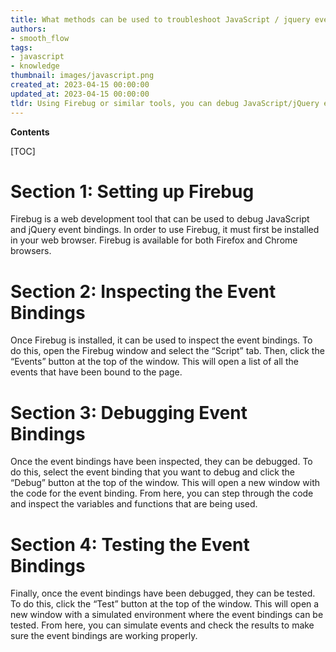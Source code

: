 ```yaml
---
title: What methods can be used to troubleshoot JavaScript / jquery event bindings using firebug or similar programs?
authors:
- smooth_flow
tags:
- javascript
- knowledge
thumbnail: images/javascript.png
created_at: 2023-04-15 00:00:00
updated_at: 2023-04-15 00:00:00
tldr: Using Firebug or similar tools, you can debug JavaScript/jQuery event bindings by inspecting the DOM and monitoring the events that are triggered when an element is interacted with.
---
```


**Contents**

[TOC]

# Section 1: Setting up Firebug

Firebug is a web development tool that can be used to debug JavaScript and jQuery event bindings. In order to use Firebug, it must first be installed in your web browser. Firebug is available for both Firefox and Chrome browsers. 

# Section 2: Inspecting the Event Bindings

Once Firebug is installed, it can be used to inspect the event bindings. To do this, open the Firebug window and select the “Script” tab. Then, click the “Events” button at the top of the window. This will open a list of all the events that have been bound to the page.

# Section 3: Debugging Event Bindings

Once the event bindings have been inspected, they can be debugged. To do this, select the event binding that you want to debug and click the “Debug” button at the top of the window. This will open a new window with the code for the event binding. From here, you can step through the code and inspect the variables and functions that are being used.

# Section 4: Testing the Event Bindings

Finally, once the event bindings have been debugged, they can be tested. To do this, click the “Test” button at the top of the window. This will open a new window with a simulated environment where the event bindings can be tested. From here, you can simulate events and check the results to make sure the event bindings are working properly.
